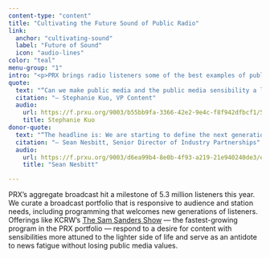 ```yaml
---
content-type: "content"
title: "Cultivating the Future Sound of Public Radio"
link:
  anchor: "cultivating-sound"
  label: "Future of Sound"
  icon: "audio-lines"
color: "teal"
menu-group: "1"
intro: "<p>PRX brings radio listeners some of the best examples of public media storytelling, from the thoughtful perspectives of The World’s international journalism, to the definitional sound of This American Life — which celebrated its 30th anniversary with a Tribeca Festival gala in June. In just this year, investigative reporting from Reveal was a winner of the Ambie Awards, Webby Awards, Healthcare Journalism Awards, DuPont-Columbia Awards, Investigative Reporters and Editors Awards, National Magazine Award and a finalist for the Pulitzer Prize. In fact, PRX has distributed half of the winners of the Pulitzers for audio reporting since audio became a category. The PRX roster is award-winning and foundational. We are also expanding its sound to meet the future of public radio.</p>"
quote:
  text: "“Can we make public media and the public media sensibility a little edgier and a little bit more contemporary and a little bit more in tune with the zeitgeist? And so, what, what do millennials as a generation want then? What do Gen Z as a generation want? Not what do age groups want? What do generations as cultural markers want? The future of public media doesn't have to sound exactly the same. It needs to uphold the same values, but it doesn't have to sound the same.”"
  citation: "— Stephanie Kuo, VP Content"
  audio:
    url: https://f.prxu.org/9003/b55bb9fa-3366-42e2-9e4c-f8f942dfbcf1/51bcf4a2-0261-4a35-ae85-a29877089722.mp3
    title: Stephanie Kuo
donor-quote:
  text: "“The headline is: We are starting to define the next generation of audio on public radio. We are shaping the sound and the style and the talent that will become the future pillars of public radio. We have this new crop of talent that we're growing and that has been one of our big achievements this year.”"
  citation: "— Sean Nesbitt, Senior Director of Industry Partnerships"
  audio:
    url: https://f.prxu.org/9003/d6ea99b4-8e0b-4f93-a219-21e940240de3/e5840f53-5bd2-4cf8-b231-4b100d073e37.mp3
    title: "Sean Nesbitt"

---
```


PRX’s aggregate broadcast hit a milestone of 5.3 million listeners this year. We curate a broadcast portfolio that is responsive to audience and station needs, including programming that welcomes new generations of listeners. Offerings like KCRW’s [The Sam Sanders Show](https://www.kcrw.com/culture/shows/the-sam-sanders-show) — the fastest-growing program in the PRX portfolio — respond to a desire for content with sensibilities more attuned to the lighter side of life and serve as an antidote to news fatigue without losing public media values.
